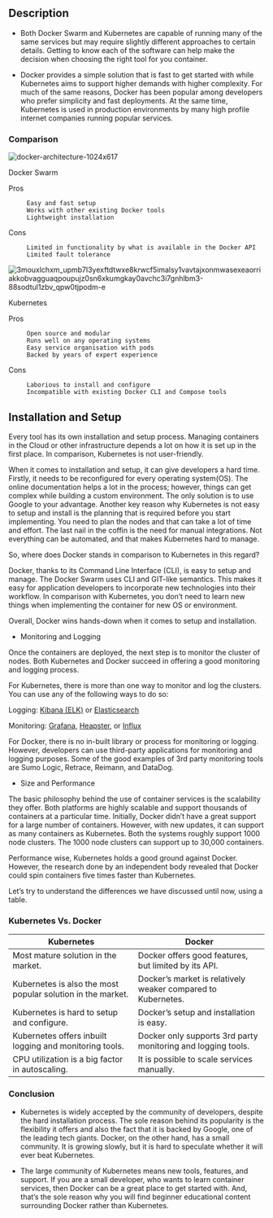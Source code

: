 ## Description



* Both Docker Swarm and Kubernetes are capable of running many of the same services but may require slightly different approaches to certain details. Getting to know each of the software can help make the decision when choosing the right tool for you container.

* Docker provides a simple solution that is fast to get started with while Kubernetes aims to support higher demands with higher complexity. For much of the same reasons, Docker has been popular among developers who prefer simplicity and fast deployments. At the same time, Kubernetes is used in production environments by many high profile internet companies running popular services.


### Comparison















![docker-architecture-1024x617](https://user-images.githubusercontent.com/32785359/32265621-5ce41928-bf16-11e7-98e9-fb4f922d1744.png)











Docker Swarm

Pros

```shell
     Easy and fast setup
     Works with other existing Docker tools
     Lightweight installation
```

Cons

```shell
     Limited in functionality by what is available in the Docker API
     Limited fault tolerance
```
 
 
 









 
 
 ![3mouxlchxm_upmb7l3yexftdtwxe8krwcf5imalsy1vavtajxonmwasexeaorriakkobvagguaqpoupujz0sn6xkumgkay0avchc3i7gnhlbm3-88sodtul1zbv_qpw0tjpodm-e](https://user-images.githubusercontent.com/32785359/32265634-68ad849c-bf16-11e7-9d71-fc57cacf5814.png)
 
 
 
 
 
 
 
 
 
 
 
 
 
 

Kubernetes

Pros

```shell
     Open source and modular
     Runs well on any operating systems
     Easy service organisation with pods
     Backed by years of expert experience
```

Cons

```shell
     Laborious to install and configure
     Incompatible with existing Docker CLI and Compose tools
```

## Installation and Setup


Every tool has its own installation and setup process. Managing containers in the Cloud or other infrastructure depends a lot on how it is set up in the first place. In comparison, Kubernetes is not user-friendly.

When it comes to installation and setup, it can give developers a hard time. Firstly, it needs to be reconfigured for every operating system(OS). The online documentation helps a lot in the process; however, things can get complex while building a custom environment. The only solution is to use Google to your advantage. Another key reason why Kubernetes is not easy to setup and install is the planning that is required before you start implementing. You need to plan the nodes and that can take a lot of time and effort. The last nail in the coffin is the need for manual integrations. Not everything can be automated, and that makes Kubernetes hard to manage.

So, where does Docker stands in comparison to Kubernetes in this regard?

Docker, thanks to its Command Line Interface (CLI), is easy to setup and manage. The Docker Swarm uses CLI and GIT-like semantics. This makes it easy for application developers to incorporate new technologies into their workflow. In comparison with Kubernetes, you don’t need to learn new things when implementing the container for new OS or environment.

Overall, Docker wins hands-down when it comes to setup and installation.


* Monitoring and Logging


Once the containers are deployed, the next step is to monitor the cluster of nodes. Both Kubernetes and Docker succeed in offering a good monitoring and logging process.

For Kubernetes, there is more than one way to monitor and log the clusters. You can use any of the following ways to do so:


Logging: [Kibana (ELK)](https://www.elastic.co/products/kibana) or [Elasticsearch](https://www.elastic.co)

Monitoring: [Grafana](https://grafana.com), [Heapster](https://deis.com/blog/2016/monitoring-kubernetes-with-heapster/), or [Influx](https://influx.com)


For Docker, there is no in-built library or process for monitoring or logging. However, developers can use third-party applications for monitoring and logging purposes. Some of the good examples of 3rd party monitoring tools are Sumo Logic, Retrace, Reimann, and DataDog.


* Size and Performance

The basic philosophy behind the use of container services is the scalability they offer. Both platforms are highly scalable and support thousands of containers at a particular time. Initially, Docker didn’t have a great support for a large number of containers. However, with new updates, it can support as many containers as Kubernetes. Both the systems roughly support 1000 node clusters. The 1000 node clusters can support up to 30,000 containers.

Performance wise, Kubernetes holds a good ground against Docker. However, the research done by an independent body revealed that Docker could spin containers five times faster than Kubernetes.

Let’s try to understand the differences we have discussed until now, using a table.


### Kubernetes Vs. Docker

|Kubernetes|Docker|
|----------|------|
|Most mature solution in the market.|Docker offers good features, but limited by its API.|
|Kubernetes is also the most popular solution in the market.|Docker’s market is relatively weaker compared to Kubernetes.|
|Kubernetes is hard to setup and configure.|Docker’s setup and installation is easy.|
|Kubernetes offers inbuilt logging and monitoring tools.|Docker only supports 3rd party monitoring and logging tools.|
|CPU utilization is a big factor in autoscaling.|It is possible to scale services manually.|

### Conclusion

* Kubernetes is widely accepted by the community of developers, despite the hard installation process. The sole reason behind its popularity is the flexibility it offers and also the fact that it is backed by Google, one of the leading tech giants. Docker, on the other hand, has a small community. It is growing slowly, but it is hard to speculate whether it will ever beat Kubernetes.

* The large community of Kubernetes means new tools, features, and support. If you are a small developer, who wants to learn container services, then Docker can be a great place to get started with. And, that’s the sole reason why you will find beginner educational content surrounding Docker rather than Kubernetes.


